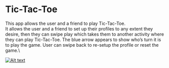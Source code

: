 # Tic-Tac-Toe
This app allows the user and a friend to play Tic-Tac-Toe.\
It allows the user and a friend to set up their profiles to any extent they desire, then they can swipe
play which takes them to another activity where they can play Tic-Tac-Toe. The blue arrow appears to show who’s turn it is
to play the game. User can swipe back to re-setup the profile or reset the game.\

[![Alt text](https://img.youtube.com/vi/RW7WIo1anrY/0.jpg)](https://www.youtube.com/watch?v=RW7WIo1anrY)

